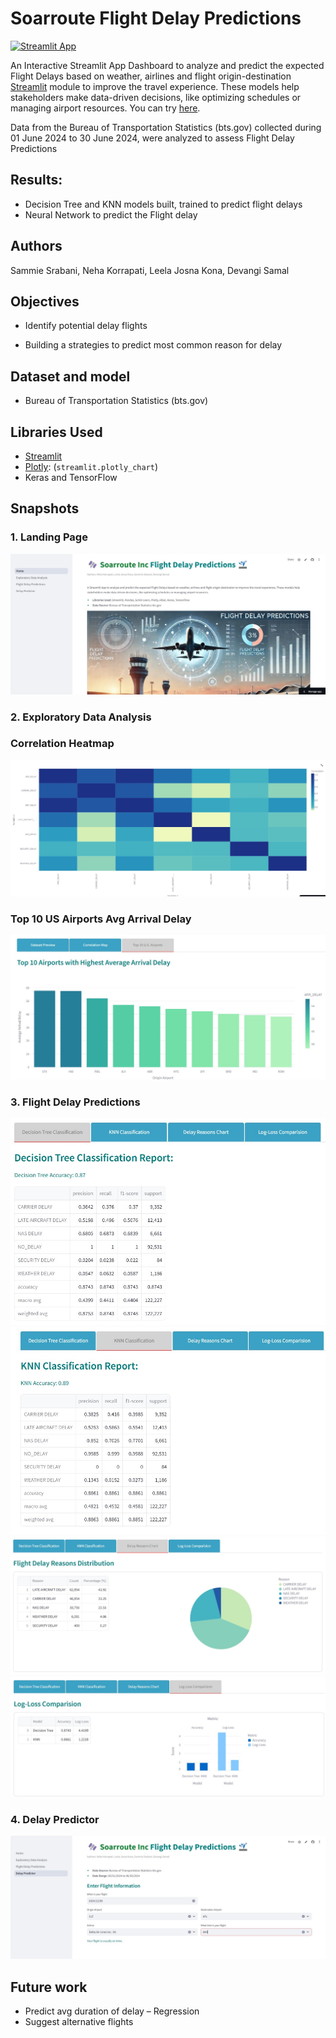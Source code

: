 # Soarroute Flight Delay Predictions
[![Streamlit App](https://static.streamlit.io/badges/streamlit_badge_black_white.svg)](https://soarroute-flightdelay-predictions.streamlit.app/)

An Interactive Streamlit App Dashboard to analyze and predict the expected Flight Delays based on weather, airlines and flight origin-destination [Streamlit](https://www.streamlit.io) module to improve the travel experience. These models help stakeholders make data-driven decisions, like optimizing schedules or managing airport resources.
You can try [here](https://soarroute-flightdelay-predictions.streamlit.app/).

Data from the Bureau of Transportation Statistics (bts.gov) collected during 01 June 2024 to 30 June 2024, were analyzed to assess Flight Delay Predictions


## Results:
* Decision Tree and KNN models built, trained to predict flight delays
* Neural Network to predict the Flight delay

## Authors
Sammie Srabani, Neha Korrapati, Leela Josna Kona, Devangi Samal

## Objectives
* Identify potential delay flights

* Building a strategies to predict most common reason for delay 

## Dataset and model
* Bureau of Transportation Statistics (bts.gov)

## Libraries Used
* [Streamlit](https://www.streamlit.io)
* [Plotly](https://plotly.com/): (`streamlit.plotly_chart`)
* Keras and TensorFlow

## Snapshots
### 1. Landing Page
![Home](https://github.com/nkorrapa/6156_project/blob/main/data/img/home_page.jpg)

### 2. Exploratory Data Analysis
  ### Correlation Heatmap
  ![CH](https://github.com/nkorrapa/6156_project/blob/main/data/img/correlation_heatmap.jpg)
  ### Top 10 US Airports Avg Arrival Delay
  ![Top10](https://github.com/nkorrapa/6156_project/blob/main/data/img/top10_us_airports_avg_arr_delay.jpg)
### 3. Flight Delay Predictions
![DT](https://github.com/nkorrapa/6156_project/blob/main/data/img/decision_tree_report.jpg)
![KNN](https://github.com/nkorrapa/6156_project/blob/main/data/img/knn_report.jpg)
![pie](https://github.com/nkorrapa/6156_project/blob/main/data/img/delay_reasons_chart.jpg)
![bar](https://github.com/nkorrapa/6156_project/blob/main/data/img/log_loss_comparision_chart.jpg)
### 4. Delay Predictor
![bar](https://github.com/nkorrapa/6156_project/blob/main/data/img/delay_predictor.jpg)


## Future work
* Predict avg duration of delay – Regression
* Suggest alternative flights
